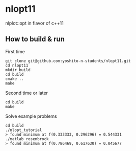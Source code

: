 # nlopt11
nlplot::opt in flavor of c++11

## How to build & run
First time
```
git clone git@github.com:yoshito-n-students/nlopt11.git
cd nlopt11
mkdir build
cd build
cmake ..
make
```

Second time or later
```
cd build
make
```

Solve example problems
```
cd build
./nlopt_tutorial
> found minimum at f(0.333333, 0.296296) = 0.544331
./matlab_rosenbrock
> found minimum at f(0.786469, 0.617630) = 0.045677
```